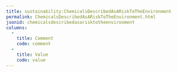 ```yaml
---
title: sustainability:ChemicalsDescribedAsARiskToTheEnvironment
permalink: ChemicalsDescribedAsARiskToTheEnvironment.html
jsonid: chemicalsdescribedasarisktotheenvironment
columns:
  - 
    title: Comment
    code: comment
  - 
    title: Value
    code: value
---
```

